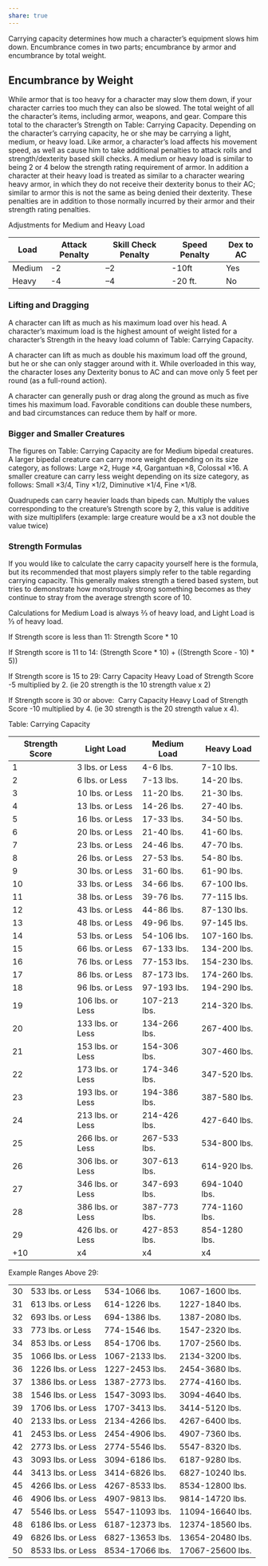 ```yaml
---
share: true
---
```


Carrying capacity determines how much a character’s equipment slows him down. Encumbrance comes in two parts; encumbrance by armor and encumbrance by total weight.

## Encumbrance by Weight
While armor that is too heavy for a character may slow them down, if your character carries too much they can also be slowed. The total weight of all the character’s items, including armor, weapons, and gear. Compare this total to the character’s Strength on Table: Carrying Capacity. Depending on the character’s carrying capacity, he or she may be carrying a light, medium, or heavy load. Like armor, a character’s load affects his movement speed, as well as cause him to take additional penalties to attack rolls and strength/dexterity based skill checks. A medium or heavy load is similar to being 2 or 4 below the strength rating requirement of armor. In addition a character at their heavy load is treated as similar to a character wearing heavy armor, in which they do not receive their dexterity bonus to their AC; similar to armor this is not the same as being denied their dexterity. These penalties are in addition to those normally incurred by their armor and their strength rating penalties.

Adjustments for Medium and Heavy Load

|Load|Attack Penalty|Skill Check Penalty|Speed Penalty|Dex to AC|
|---|---|---|---|---|
|Medium|-2|–2|-10ft|Yes|
|Heavy|-4|–4|-20 ft.|No|

### Lifting and Dragging
A character can lift as much as his maximum load over his head. A character’s maximum load is the highest amount of weight listed for a character’s Strength in the heavy load column of Table: Carrying Capacity.

A character can lift as much as double his maximum load off the ground, but he or she can only stagger around with it. While overloaded in this way, the character loses any Dexterity bonus to AC and can move only 5 feet per round (as a full-round action).

A character can generally push or drag along the ground as much as five times his maximum load. Favorable conditions can double these numbers, and bad circumstances can reduce them by half or more.

### Bigger and Smaller Creatures
The figures on Table: Carrying Capacity are for Medium bipedal creatures. A larger bipedal creature can carry more weight depending on its size category, as follows: Large ×2, Huge ×4, Gargantuan ×8, Colossal ×16. A smaller creature can carry less weight depending on its size category, as follows: Small ×3/4, Tiny ×1/2, Diminutive ×1/4, Fine ×1/8.

Quadrupeds can carry heavier loads than bipeds can. Multiply the values corresponding to the creature’s Strength score by 2, this value is additive with size multiplifers (example: large creature would be a x3 not double the value twice)

### Strength Formulas
If you would like to calculate the carry capacity yourself here is the formula, but its recommended that most players simply refer to the table regarding carrying capacity. This generally makes strength a tiered based system, but tries to demonstrate how monstrously strong something becomes as they continue to stray from the average strength score of 10.

Calculations for Medium Load is always ⅔ of heavy load, and Light Load is ⅓ of heavy load.

If Strength score is less than 11: Strength Score * 10

If Strength score is 11 to 14: (Strength Score * 10) + ((Strength Score - 10) * 5))

If Strength score is 15 to 29: Carry Capacity Heavy Load of Strength Score -5 multiplied by 2. (ie 20 strength is the 10 strength value x 2)

If Strength score is 30 or above:  Carry Capacity Heavy Load of Strength Score -10 multiplied by 4. (ie 30 strength is the 20 strength value x 4).

Table: Carrying Capacity

|Strength Score|Light Load|Medium Load|Heavy Load|
|---|---|---|---|
|1|3 lbs. or Less|4-6 lbs.|7-10 lbs.|
|2|6 lbs. or Less|7-13 lbs.|14-20 lbs.|
|3|10 lbs. or Less|11-20 lbs.|21-30 lbs.|
|4|13 lbs. or Less|14-26 lbs.|27-40 lbs.|
|5|16 lbs. or Less|17-33 lbs.|34-50 lbs.|
|6|20 lbs. or Less|21-40 lbs.|41-60 lbs.|
|7|23 lbs. or Less|24-46 lbs.|47-70 lbs.|
|8|26 lbs. or Less|27-53 lbs.|54-80 lbs.|
|9|30 lbs. or Less|31-60 lbs.|61-90 lbs.|
|10|33 lbs. or Less|34-66 lbs.|67-100 lbs.|
|11|38 lbs. or Less|39-76 lbs.|77-115 lbs.|
|12|43 lbs. or Less|44-86 lbs.|87-130 lbs.|
|13|48 lbs. or Less|49-96 lbs.|97-145 lbs.|
|14|53 lbs. or Less|54-106 lbs.|107-160 lbs.|
|15|66 lbs. or Less|67-133 lbs.|134-200 lbs.|
|16|76 lbs. or Less|77-153 lbs.|154-230 lbs.|
|17|86 lbs. or Less|87-173 lbs.|174-260 lbs.|
|18|96 lbs. or Less|97-193 lbs.|194-290 lbs.|
|19|106 lbs. or Less|107-213 lbs.|214-320 lbs.|
|20|133 lbs. or Less|134-266 lbs.|267-400 lbs.|
|21|153 lbs. or Less|154-306 lbs.|307-460 lbs.|
|22|173 lbs. or Less|174-346 lbs.|347-520 lbs.|
|23|193 lbs. or Less|194-386 lbs.|387-580 lbs.|
|24|213 lbs. or Less|214-426 lbs.|427-640 lbs.|
|25|266 lbs. or Less|267-533 lbs.|534-800 lbs.|
|26|306 lbs. or Less|307-613 lbs.|614-920 lbs.|
|27|346 lbs. or Less|347-693 lbs.|694-1040 lbs.|
|28|386 lbs. or Less|387-773 lbs.|774-1160 lbs.|
|29|426 lbs. or Less|427-853 lbs.|854-1280 lbs.|
|+10|x4|x4|x4|

Example Ranges Above 29:

|   |   |   |   |
|---|---|---|---|
|30|533 lbs. or Less|534-1066 lbs.|1067-1600 lbs.|
|31|613 lbs. or Less|614-1226 lbs.|1227-1840 lbs.|
|32|693 lbs. or Less|694-1386 lbs.|1387-2080 lbs.|
|33|773 lbs. or Less|774-1546 lbs.|1547-2320 lbs.|
|34|853 lbs. or Less|854-1706 lbs.|1707-2560 lbs.|
|35|1066 lbs. or Less|1067-2133 lbs.|2134-3200 lbs.|
|36|1226 lbs. or Less|1227-2453 lbs.|2454-3680 lbs.|
|37|1386 lbs. or Less|1387-2773 lbs.|2774-4160 lbs.|
|38|1546 lbs. or Less|1547-3093 lbs.|3094-4640 lbs.|
|39|1706 lbs. or Less|1707-3413 lbs.|3414-5120 lbs.|
|40|2133 lbs. or Less|2134-4266 lbs.|4267-6400 lbs.|
|41|2453 lbs. or Less|2454-4906 lbs.|4907-7360 lbs.|
|42|2773 lbs. or Less|2774-5546 lbs.|5547-8320 lbs.|
|43|3093 lbs. or Less|3094-6186 lbs.|6187-9280 lbs.|
|44|3413 lbs. or Less|3414-6826 lbs.|6827-10240 lbs.|
|45|4266 lbs. or Less|4267-8533 lbs.|8534-12800 lbs.|
|46|4906 lbs. or Less|4907-9813 lbs.|9814-14720 lbs.|
|47|5546 lbs. or Less|5547-11093 lbs.|11094-16640 lbs.|
|48|6186 lbs. or Less|6187-12373 lbs.|12374-18560 lbs.|
|49|6826 lbs. or Less|6827-13653 lbs.|13654-20480 lbs.|
|50|8533 lbs. or Less|8534-17066 lbs.|17067-25600 lbs.|
